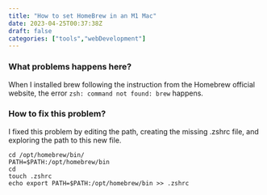 ```yaml
---
title: "How to set HomeBrew in an M1 Mac"
date: 2023-04-25T00:37:38Z
draft: false
categories: ["tools","webDevelopment"]
---
```

### What problems happens here?
When I installed brew following the instruction from the Homebrew official website, the error `zsh: command not found: brew` happens. 

### How to fix this problem?
I fixed this problem by editing the path, creating the missing .zshrc file, and exploring the path to this new file.
```
cd /opt/homebrew/bin/
PATH=$PATH:/opt/homebrew/bin
cd
touch .zshrc
echo export PATH=$PATH:/opt/homebrew/bin >> .zshrc
```